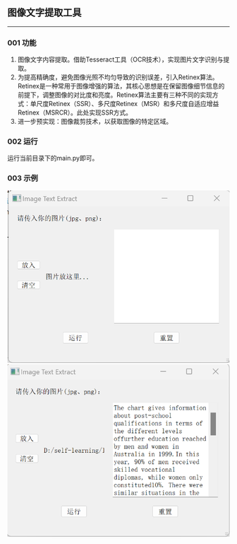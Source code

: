 ## 图像文字提取工具
----------
### 001 功能
1. 图像文字内容提取。借助Tesseract工具（OCR技术），实现图片文字识别与提取。
2. 为提高精确度，避免图像光照不均匀导致的识别误差，引入Retinex算法。Retinex是一种常用于图像增强的算法，其核心思想是在保留图像细节信息的前提下，调整图像的对比度和亮度。Retinex算法主要有三种不同的实现方式：单尺度Retinex（SSR）、多尺度Retinex（MSR）和多尺度自适应增益Retinex（MSRCR）。此处实现SSR方式。
3. 进一步预实现：图像裁剪技术，以获取图像的特定区域。

### 002 运行
运行当前目录下的main.py即可。

### 003 示例
![image_example_1](examples/image_example_1.png "初始界面")
![image_example_2](examples/image_example_2.png "文字提取后")
